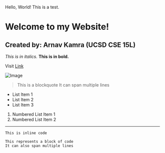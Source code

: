Hello, World! This is a test.

# Welcome to my Website!
## Created by: Arnav Kamra (UCSD CSE 15L)

*This is in italics.*
**This is in bold.**

Visit [Link](youtube.com)

![Image](https://images.newscientist.com/wp-content/uploads/2019/06/18142824/einstein.jpg)

> This is a blockquote
> It can span multiple lines

* List Item 1
* List Item 2
* List Item 3

1. Numbered List Item 1
2. Numbered List Item 2

---

`This is inline code`

```
This represents a block of code
It can also span multiple lines
```
